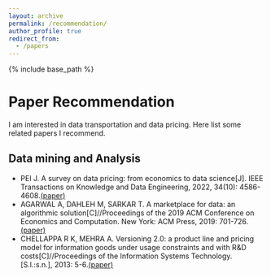 ```yaml
---
layout: archive
permalink: /recommendation/
author_profile: true
redirect_from:
  - /papers
---
```


{% include base_path %}


Paper Recommendation
======
I am interested in data transportation and data pricing. Here list some related papers I recommend.

## Data mining and Analysis
* PEI J. A survey on data pricing: from economics to data science[J]. IEEE Transactions on Knowledge and Data Engineering, 2022, 34(10): 4586-4608.[(paper)](https://ieeexplore.ieee.org/abstract/document/9300226/)
* AGARWAL A, DAHLEH M, SARKAR T. A marketplace for data: an algorithmic solution[C]//Proceedings of the 2019 ACM Conference on Economics and Computation. New York: ACM Press, 2019: 701-726.[(paper)](https://dl.acm.org/doi/abs/10.1145/3328526.3329589)
* CHELLAPPA R K, MEHRA A. Versioning 2.0: a product line and pricing model for information goods under usage constraints and with R&D costs[C]//Proceedings of the Information Systems Technology. [S.l.:s.n.], 2013: 5-6.[(paper)](http://www.teis-workshop.org/papers/2011/Versioning_Chellappa_Mehra.pdf)

